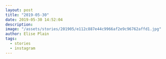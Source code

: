 ```yaml
---
layout: post
title: "2019-05-30"
date: 2019-05-30 14:52:04
description: 
image: "/assets/stories/201905/e112c887e44c9966af2e9c96762affd1.jpg"
author: Elise Plain
tags: 
  - stories
  - instagram
---
```



<p></p>
